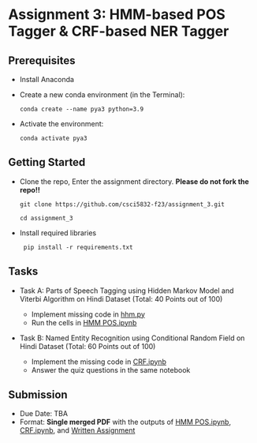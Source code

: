 # Assignment 3: HMM-based POS Tagger &amp; CRF-based NER Tagger

## Prerequisites

 - Install Anaconda

 - Create a new conda environment (in the Terminal):

    `conda create --name pya3 python=3.9`
    
 - Activate the environment:

     `conda activate pya3`

## Getting Started

  - Clone the repo, Enter the assignment directory. **Please do not fork the repo!!**
     
      ` git clone https://github.com/csci5832-f23/assignment_3.git `
      
      ` cd assignment_3 `
        
  - Install required libraries

     ` pip install -r requirements.txt`

## Tasks

- Task A: Parts of Speech Tagging using Hidden Markov Model and Viterbi Algorithm on Hindi Dataset (Total: 40 Points out of 100)
    - Implement missing code in [hhm.py](hmm.py)
    - Run the cells in [HMM POS.ipynb](HMM&#32;PoS.ipynb)

- Task B: Named Entity Recognition using Conditional Random Field on Hindi Dataset (Total: 60 Points out of 100)
    - Implement the missing code in [CRF.ipynb](CRF.ipynb)
    - Answer the quiz questions in the same notebook


## Submission

 - Due Date: TBA
 - Format: **Single merged PDF** with the outputs of [HMM POS.ipynb](HMM&#32;PoS.ipynb), [CRF.ipynb](CRF.ipynb), and [Written Assignment](WrittenAssignmentTemplate.ipynb)
